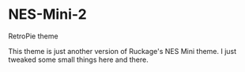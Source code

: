 # NES-Mini-2
RetroPie theme

This theme is just another version of Ruckage's NES Mini theme.  I just tweaked some small things here and there.
